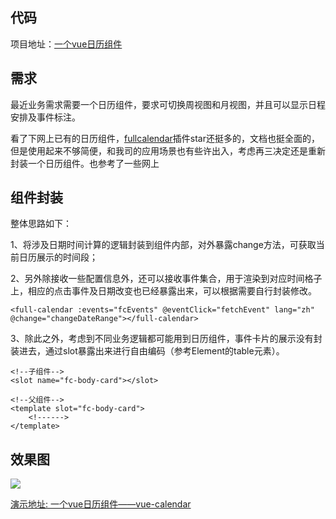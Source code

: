 ## 代码
项目地址：[一个vue日历组件](https://github.com/lihao336991/vue-calendar)

## 需求
最近业务需求需要一个日历组件，要求可切换周视图和月视图，并且可以显示日程安排及事件标注。

看了下网上已有的日历组件，[fullcalendar](https://github.com/fullcalendar/fullcalendar)插件star还挺多的，文档也挺全面的，但是使用起来不够简便，和我司的应用场景也有些许出入，考虑再三决定还是重新封装一个日历组件。也参考了一些网上

## 组件封装
整体思路如下：

1、将涉及日期时间计算的逻辑封装到组件内部，对外暴露change方法，可获取当前日历展示的时间段；

2、另外除接收一些配置信息外，还可以接收事件集合，用于渲染到对应时间格子上，相应的点击事件及日期改变也已经暴露出来，可以根据需要自行封装修改。
```
<full-calendar :events="fcEvents" @eventClick="fetchEvent" lang="zh" @change="changeDateRange"></full-calendar>
```
3、除此之外，考虑到不同业务逻辑都可能用到日历组件，事件卡片的展示没有封装进去，通过slot暴露出来进行自由编码（参考Element的table元素）。
```
<!--子组件-->
<slot name="fc-body-card"></slot>

<!--父组件-->
<template slot="fc-body-card">
    <!------>
</template>
```

## 效果图


![](https://user-gold-cdn.xitu.io/2019/7/4/16bbc439fe089f45?w=1516&h=643&f=png&s=55411)

[演示地址: 一个vue日历组件——vue-calendar](http://calendar.yisujin.cn/)
